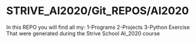 # STRIVE_AI2020/Git_REPOS/AI2020

In this REPO you will find all my:
1-Programs 
2-Projects 
3-Python Exercise
That were generated during the Strive School AI_2020 course

